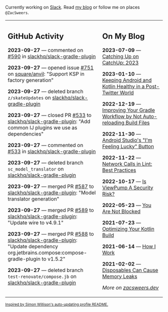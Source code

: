 Currently working on [Slack](https://slack.com/). Read [my blog](https://zacsweers.dev/) or follow me on places `@ZacSweers`.

<table><tr><td valign="top" width="60%">

## GitHub Activity
<!-- githubActivity starts -->
**2023-09-27** — commented on [#590](https://github.com/slackhq/slack-gradle-plugin/pull/590#issuecomment-1737936239) in [slackhq/slack-gradle-plugin](https://github.com/slackhq/slack-gradle-plugin)

**2023-09-27** — opened issue [#751](https://github.com/square/anvil/issues/751) on [square/anvil](https://github.com/square/anvil): "Support KSP in factory generation"

**2023-09-27** — deleted branch `z/skateUpdates` on [slackhq/slack-gradle-plugin](https://github.com/slackhq/slack-gradle-plugin)

**2023-09-27** — closed PR [#533](https://github.com/slackhq/slack-gradle-plugin/pull/533) to [slackhq/slack-gradle-plugin](https://github.com/slackhq/slack-gradle-plugin): "Add common IJ plugins we use as dependencies"

**2023-09-27** — commented on [#533](https://github.com/slackhq/slack-gradle-plugin/pull/533#issuecomment-1737644287) in [slackhq/slack-gradle-plugin](https://github.com/slackhq/slack-gradle-plugin)

**2023-09-27** — deleted branch `sc_model_translator` on [slackhq/slack-gradle-plugin](https://github.com/slackhq/slack-gradle-plugin)

**2023-09-27** — merged PR [#587](https://github.com/slackhq/slack-gradle-plugin/pull/587) to [slackhq/slack-gradle-plugin](https://github.com/slackhq/slack-gradle-plugin): "Model translator generation"

**2023-09-27** — merged PR [#589](https://github.com/slackhq/slack-gradle-plugin/pull/589) to [slackhq/slack-gradle-plugin](https://github.com/slackhq/slack-gradle-plugin): "Update wire to v4.9.1"

**2023-09-27** — merged PR [#588](https://github.com/slackhq/slack-gradle-plugin/pull/588) to [slackhq/slack-gradle-plugin](https://github.com/slackhq/slack-gradle-plugin): "Update dependency org.jetbrains.compose:compose-gradle-plugin to v1.5.2"

**2023-09-27** — deleted branch `test-renovate/compose.jb` on [slackhq/slack-gradle-plugin](https://github.com/slackhq/slack-gradle-plugin)
<!-- githubActivity ends -->
</td><td valign="top" width="40%">

## On My Blog
<!-- blog starts -->
**2023-07-09** — [Catching Up on CatchUp: 2023](https://www.zacsweers.dev/catching-up-on-catchup-2023/)

**2023-01-10** — [Keeping Android and Kotlin Healthy in a Post-Twitter World](https://www.zacsweers.dev/keeping-android-healthy/)

**2022-12-19** — [Improving Your Gradle Workflow by Not Auto-reloading Build Files](https://www.zacsweers.dev/improving-your-workflow-by-not-auto-reloading-build-files/)

**2022-11-30** — [Android Studio's "I'm Feeling Lucky" Button](https://www.zacsweers.dev/android-studios-im-feeling-lucky-button/)

**2022-11-22** — [Network Calls in Lint: Best Practices](https://www.zacsweers.dev/network-calls-in-lint-best-practices/)

**2022-10-17** — [Is ViewPump A Security Risk?](https://www.zacsweers.dev/is-viewpump-a-security-risk/)

**2022-05-23** — [You Are Not Blocked](https://www.zacsweers.dev/you-are-not-blocked/)

**2021-07-23** — [Optimizing Your Kotlin Build](https://www.zacsweers.dev/optimizing-your-kotlin-build/)

**2021-06-14** — [How I Work](https://www.zacsweers.dev/how-i-work/)

**2021-02-02** — [Disposables Can Cause Memory Leaks](https://www.zacsweers.dev/disposables-can-cause-memory-leaks/)
<!-- blog ends -->
_More on [zacsweers.dev](https://zacsweers.dev/)_
</td></tr></table>

<sub><a href="https://simonwillison.net/2020/Jul/10/self-updating-profile-readme/">Inspired by Simon Willison's auto-updating profile README.</a></sub>